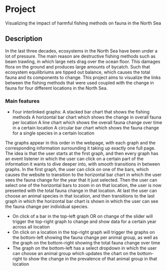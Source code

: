# Project
Visualizing the impact of harmful fishing methods on fauna in the North Sea

## Description
In the last three decades, ecosystems in the North Sea have been under a lot of pressure. The main reason are destructive fishing methods such as beam trawling, in which large nets drag over the ocean floor. This damages flora on the ground and produces large amounts of bycatch. Such that ecosystem equilibriums are tipped out balance, which causes the total fauna and its components to change. This project aims to visualize the links between the fishing methods that were used coupled with the change in fauna for four different locations in the North Sea.

### Main features
* Four interlinked graphs:
A stacked bar chart that shows the fishing methods
A horizontal bar chart which shows the change in overall fauna per location
A line chart which shows the overall fauna change over time in a certain location
A circular bar chart which shows the fauna change for a single species in a certain location

The graphs appear in this order in the webpage, with each graph and the corresponding information surrounding it taking up exactly one full page. The idea is that the user starts at the first graph, and then every graph has an event listener in which the user can click on a certain part of the information it wants to dive deeper into, with smooth transitions in between graphs. In the first graph, the user can click on one of the bars, which causes the website to transition to the horizontal bar chart in which the user sees the fauna change for the year that it just selected. Then the user can select one of the horizontal bars to zoom in on that location, the user is now presented with the total fauna change in that location. At last the user can choose an animal species in that location, and then transitions to the last graph in which the horizontal bar chart is shown in which the user can see the fauna change per individual species.

* On click of a bar in the top-left graph OR on change of the slider will trigger the top-right graph to change and show data for a certain year across all location
* On click on a location in the top-right graph will trigger the graphs on the bottom-left showing the fauna change per animal group, as well as the graph on the bottom-right showing the total fauna change over time
* The graph on the bottom-left has a select dropdown in which the user can choose an animal group which updates the chart on the bottom-right to show the change in the prevalence of that animal group in that location
